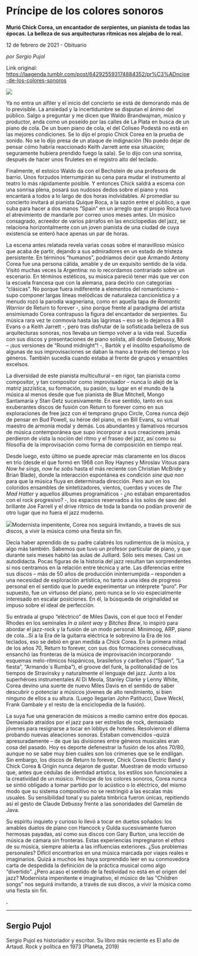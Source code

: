 # Príncipe de los colores sonoros

**Murió Chick Corea, un encantador de serpientes, un pianista de todas las épocas. La belleza de sus arquitecturas rítmicas nos alejaba de lo real.**

12 de febrero de 2021 - Obituario

_por Sergio Pujol_

Link original: https://laagenda.tumblr.com/post/642925593174884352/pr%C3%ADncipe-de-los-colores-sonoros

![](https://64.media.tumblr.com/39741d5032823f6580b340e97a0e7c56/49a8bc704eb8523b-e1/s500x750/1f77a5ac506c9870721fdcd3cc58dd0ea0f718dc.jpg)

Ya no entra un alfiler y el inicio del concierto se está de demorando más de lo previsible. La ansiedad y la incertidumbre se disputan el ánimo del público. Salgo a preguntar y me dicen que Waldo Brandwajman, músico y productor, anda como un poseído por las calles de La Plata en busca de un piano de cola. De un buen piano de cola, el del Coliseo Podestá no está en las mejores condiciones. Se lo dijo el propio Chick Corea en la prueba de sonido. No se lo dijo presa de un ataque de indignación (No puedo dejar de pensar cómo habría reaccionado Keith Jarrett ante esa situación; seguramente hubiera prendido fuego la sala). Se lo dijo con una sonrisa, después de hacer unos firuletes en el registro alto del teclado. 

Finalmente, el estoico Waldo da con el Bechstein de una profesora de barrio. Unos forzudos interrumpirán su cena para mudar el instrumento al teatro lo más rápidamente posible. Y entonces Chick saldrá a escena con una sonrisa plena, posará sus nudosos dedos sobre el piano y nos encantará a todos a lo largo de dos horas inolvidables. Al promediar su concierto invitará al pianista Quique Roca, a la sazón entre el público, a que suba para hacer a dos manos “Spain” en un arreglo que el propio Roca tuvo el atrevimiento de mandarle por correo unos meses antes. Un músico consagrado, acreedor de varios párrafos en las enciclopedias del jazz, se relaciona horizontalmente con un joven pianista de una ciudad de cuya existencia se enteró hace apenas un par de horas.

La escena antes relatada revela varias cosas sobre el maravilloso músico que acaba de partir, dejando a sus admiradores en un estado de tristeza persistente. En términos “humanos”, podríamos decir que Armando Antony Corea fue una persona cálida, amable y de un exquisito sentido de la vida. Visitó muchas veces la Argentina: no lo recordamos contrariado sobre un escenario. En términos estéticos, su música pareció tener más que ver con la escuela francesa que con la alemana, para decirlo con categorías “clásicas”. No porque fuera indiferente a elementos del romanticismo – supo componer largas líneas melódicas de naturaleza cancionística y a menudo rozó la parodia wagneriana, como en aquella tapa de *Romantic Warrior* de Return to forever -, sino porque frente al paradigma del artista ensimismado Corea contrapuso la figura del encantador de serpientes. Su música rara vez te conmovía hasta las lágrimas – eso se lo dejamos a Bill Evans o a Keith Jarrett -, pero tras disfrutar de la sofisticada belleza de sus arquitecturas sonoras, nos llevaba un tiempo volver a la vida real. Sucedía con sus discos y presentaciones de piano solista, allí donde Debussy, Monk – ¡sus versiones de “Round midnight”! -, Bartók y el insólito españolismo de algunas de sus improvisaciones se daban la mano a través del tiempo y los géneros. También sucedía cuando estaba al frente de grupos y ensambles excelsos. 

La diversidad de este pianista multicultural – en rigor, tan pianista como compositor, y tan compositor como improvisador – nunca lo alejó de la matriz jazzística, su formación, su pasión, su lugar en el mundo de la música al menos desde que fue pianista de Blue Mitchell, Mongo Santamaría y Stan Getz sucesivamente. En ese sentido, tanto en sus exuberantes discos de fusión con Return to forever como en sus exploraciones de free jazz con el temprano grupo Circle, Corea nunca dejó de pensar en Bud Powell, su héroe del piano, ni en Bill Evans, su virtual maestro de armonía modal y demás. Los abundantes y llamativos recursos de música contemporánea que supo incorporar a sus creaciones jamás perdieron de vista la noción del ritmo y el fraseo del jazz, así como su filosofía de la improvisación como forma de composición en tiempo real. 

Desde luego, esto último se puede apreciar más claramente en los discos en trío (desde el que formó en 1968 con Roy Haynes y Miroslav Vitous para *Now he sings, now he sobs* hasta el más reciente con Christian McBride y Brian Blade), donde la interacción espontánea es condición *sine qua non* para que la música fluya en determinada dirección. Pero aun en los coloridos ensambles de sintetizadores, vientos, cuerdas y voces de *The Mad Hatter* y aquellos álbumes programáticos - ¿no estaban emparentados con el rock progresivo? -, los espacios reservados a los solos de saxo del brillante Joe Farrell y el drive rítmico de toda la banda no podían provenir de otro lugar que no fuera el jazz moderno.

![](https://64.media.tumblr.com/39741d5032823f6580b340e97a0e7c56/49a8bc704eb8523b-e1/s500x750/1f77a5ac506c9870721fdcd3cc58dd0ea0f718dc.jpg)Modernista impenitente, Corea nos seguirá invitando, a través de sus discos, a vivir la música como una fiesta sin fin.



Decía haber aprendido de su padre calabrés los rudimentos de la música, y algo más también. Sabemos que tuvo un profesor particular de piano, y que durante seis meses habitó las aulas de Julliard. Sólo seis meses. Casi un autodidacta. Pocas figuras de la historia del jazz resultan tan sorprendentes si nos centramos en la relación entre técnica y arte. Las diferencias entre sus discos – más de 50 años de producción ininterrumpida – responden a una necesidad de exploración artística, no tanto a una idea de progreso personal en el sentido que lo puede experimentar un intérprete “puro”. Por supuesto, fue un virtuoso del piano, pero nunca se lo vio especialmente interesado en escalar posiciones. En él, la búsqueda de originalidad se impuso sobre el ideal de perfección. 

Su entrada al grupo “eléctrico” de Miles Davis, con el que tocó el Fender Rhodes en los seminales *In a silent way* y *Bitches Brew*, lo inspiró para abordar el jazz-rock y la fusión de un modo personal. Minimoog, ARP, piano de cola…Si a la Era de la guitarra eléctrica le sobrevino la Era de los teclados, eso se debió en gran medida a Chick Corea. En la primera mitad de los años 70, Return to forever, con sus dos formaciones consecutivas, ensanchó las fronteras de la música de improvisación incorporando esquemas melo-rítmicos hispánicos, brasileños y caribeños (“Spain”, “La fiesta”, “Armando´s Rumba”), el groove del funk, la politonalidad de los tiempos de Stravinsky y naturalmente el lenguaje del jazz. Junto a los superhéroes instrumentales Al Di Meola, Stanley Clarke y Lenny White, Corea devino una suerte de nuevo Miles Davis en el sentido de saber descubrir o potenciar a músicos jóvenes de alto rendimiento, si bien ninguno de ellos a su altura. (Luego llegarían John Patitucci, Dave Weckl, Frank Gambale y el resto de la enciclopedia de la fusión). 

La suya fue una generación de músicos a medio camino entre dos épocas. Demasiado atraídos por el jazz para ser estrellas de rock, demasiado jóvenes para resignarse a tocar en lobbys de hoteles. Resolvieron el dilema probando nuevas aleaciones sonoras. Estaban convencidos –quizá apresuradamente – de que las divisiones entre géneros musicales eran cosa del pasado. Hoy es deporte defenestrar la fusión de los años 70/80, aunque no se sabe muy bien cuáles son los crímenes que se le endilgan. Sin embargo, los discos de Return to forever, Chick Corea Electric Band y Chick Corea & Origin nunca dejaron de gustar. Muestran de modo virtuoso que, antes que cédulas de identidad artística, los estilos son funcionales a la creatividad de un músico. Príncipe de los colores sonoros, Corea nunca se sintió obligado a tomar partido por lo acústico o lo eléctrico, del mismo modo que su sistema compositivo no se restringió a las escalas más usuales. Su sensibilidad tonal y su paleta tímbrica fueron únicas, repitiendo así el gesto de Claude Debussy frente a las sonoridades del Gamelán de Java.

Su espíritu inquieto y curioso lo llevó a tocar en duetos soñados: los amables duelos de piano con Hancock y Gulda sucesivamente fueron hermosas payadas, así como sus discos con Gary Burton, una lección de música de cámara sin fronteras. Estas experiencias impregnaron el *ethos* de su música, siempre abierta a las influencias exteriores. ¿Sus problemas personales? Difícil encontrarlos en una música marcada por viajes reales e imaginarios. Quizá a muchos les haya sorprendido leer en su conmovedora carta de despedida la definición de la práctica musical como algo “divertido”. ¿Pero acaso el sentido de la festividad no está en el origen del jazz? Modernista impenitente e imaginativo, el músico de las “Children songs” nos seguirá invitando, a través de sus discos, a vivir la música como una fiesta sin fin.

***.***



---

 Sergio Pujol
-------------

 Sergio Pujol es historiador y escritor. Su libro más reciente es El año de Artaud. Rock y política en 1973 (Planeta, 2019)



